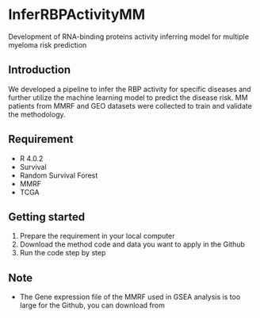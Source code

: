 # InferRBPActivityMM
Development of RNA-binding proteins activity inferring model for multiple myeloma risk prediction
## Introduction
We developed a pipeline to infer the RBP activity for specific diseases and further utilize the machine learning model to predict the disease risk. MM patients from MMRF and GEO datasets were collected to train and validate the methodology.
## Requirement
* R 4.0.2
* Survival
* Random Survival Forest
* MMRF
* TCGA
## Getting started
1. Prepare the requirement in your local computer
2. Download the method code and data you want to apply in the Github
3. Run the code step by step
## Note
* The Gene expression file of the MMRF used in GSEA analysis is too large for the Github, you can download from 
